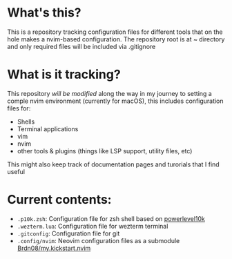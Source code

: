 # What's this?
This is a repository tracking configuration files for different tools that on the hole makes a nvim-based configuration.
The repository root is at ~ directory and only required files will be included via .gitignore 

# What is it tracking?
This repository *will be modified* along the way in my journey to setting a comple nvim environment (currently for macOS), this includes configuration files for:
- Shells
- Terminal applications
- vim
- nvim
- other tools & plugins (things like LSP support, utility files, etc)

This might also keep track of documentation pages and turorials that I find useful

# Current contents:
- `.p10k.zsh`: Configuration file for zsh shell based on [powerlevel10k](https://github.com/romkatv/powerlevel10k)
- `.wezterm.lua`: Configuration file for wezterm terminal 
- `.gitconfig`: Configuration file for git
- `.config/nvim`: Neovim configuration files as a submodule [Brdn08/my.kickstart.nvim](https://github.com/Brnd08/my.kickstart.nvim)
